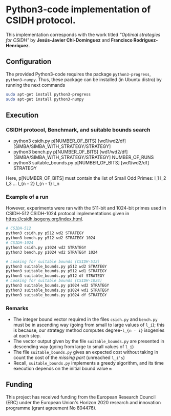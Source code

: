 # Python3-code implementation of CSIDH protocol.

This implementation corresponds with the work titled _"Optimal strategies for CSIDH"_ by **Jesús-Javier Chi-Domínguez** and **Francisco Rodríguez-Henríquez**.

## Configuration

The provided Python3-code requires the package `python3-progress`, `python3-numpy`. Thus, these package can be installed (in Ubuntu distro) by running the next commands

```bash
sudo apt-get install python3-progress
sudo apt-get install python3-numpy
```

## Execution

### CSIDH protocol, Benchmark, and suitable bounds search

- python3 csidh.py p[NUMBER_OF_BITS] [wd1/wd2/df] [SIMBA/SIMBA_WITH_STRATEGY/STRATEGY]
- python3 bench.py p[NUMBER_OF_BITS] [wd1/wd2/df] [SIMBA/SIMBA_WITH_STRATEGY/STRATEGY] NUMBER_OF_RUNS
- python3 suitable_bounds.py p[NUMBER_OF_BITS] [wd1/wd2/df] STRATEGY

Here, p[NUMBER_OF_BITS] must contain the list of Small Odd Primes: l_1 l_2 l_3 ... l_{n - 2} l_{n - 1} l_n

### Example of a run

However, experiments were ran with the 511-bit and 1024-bit primes used in CSIDH-512 CSIDH-1024 protocol implementations given in https://csidh.isogeny.org/index.html.

```bash
# CSIDH-512
python3 csidh.py p512 wd2 STRATEGY
python3 bench.py p512 wd2 STRATEGY 1024
# CSIDH-1024
python3 csidh.py p1024 wd2 STRATEGY
python3 bench.py p1024 wd2 STRATEGY 1024

# Looking for suitable bounds (CSIDH-512)
python3 suitable_bounds.py p512 wd2 STRATEGY
python3 suitable_bounds.py p512 wd1 STRATEGY
python3 suitable_bounds.py p512 df STRATEGY
# Looking for suitable bounds (CSIDH-1024)
python3 suitable_bounds.py p1024 wd2 STRATEGY
python3 suitable_bounds.py p1024 wd1 STRATEGY
python3 suitable_bounds.py p1024 df STRATEGY
```

### Remarks
- The integer bound vector required in the files `csidh.py` and `bench.py` must be in ascending way (going from small to large values of `l_i`); this is because, our strategy method computes degree-`l_{n - i}` isogenies at each step.
- The vector output given by the file `suitable_bounds.py` are presented in descending way (going from large to small values of `l_i`)
- The file `suitable_bounds.py` gives an expected cost without taking in count the cost of the _missing part_ (unreached `l_i's`)
- Recall, `suitable_bounds.py` implements a greedy algorithm, and its time execution depends on the initial bound value `m` 

## Funding

This project has received funding from the European Research Council (ERC) under the European Union's Horizon 2020 research and innovation programme (grant agreement No 804476).